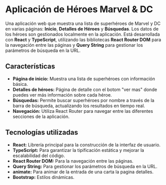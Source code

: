 # Aplicación de Héroes Marvel & DC

Una aplicación web que muestra una lista de superhéroes de Marvel y DC en varias páginas: **Inicio**, **Detalles de Héroes** y **Búsquedas**. Los datos de los héroes son gestionados localmente en la aplicación. Está desarrollada con **React** y **TypeScript**, utilizando las bibliotecas **React Router DOM** para la navegación entre las páginas y **Query String** para gestionar los parámetros de búsqueda en la URL.

## Características

- **Página de inicio:** Muestra una lista de superhéroes con información básica.
- **Detalles de héroes:** Página de detalle con el botom "ver mas" donde puedes ver más información sobre cada héroe.
- **Búsquedas:** Permite buscar superhéroes por nombre a través de la barra de búsqueda, actualizando los resultados en tiempo real.
- **Navegación:** Utiliza React Router para navegar entre las diferentes secciones de la aplicación.

## Tecnologías utilizadas

- **React:** Librería principal para la construcción de la interfaz de usuario.
- **TypeScript:** Para garantizar la tipificación estática y mejorar la escalabilidad del código.
- **React Router DOM:** Para la navegación entre las páginas.
- **Query String:** Para gestionar los parámetros de búsqueda en la URL.
- **animate:** Para animar de la entrada de una carta la pagina detalles.
- **Bootstrap:** Estilos dinámicas.

